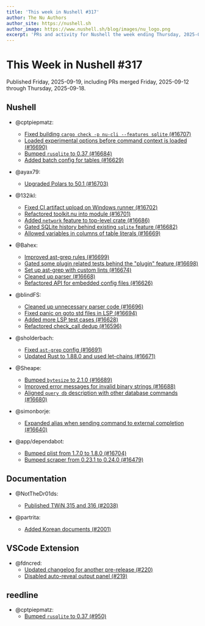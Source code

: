 ```yaml
---
title: 'This week in Nushell #317'
author: The Nu Authors
author_site: https://nushell.sh
author_image: https://www.nushell.sh/blog/images/nu_logo.png
excerpt: 'PRs and activity for Nushell the week ending Thursday, 2025-09-18'
---
```


# This Week in Nushell #317

Published Friday, 2025-09-19, including PRs merged Friday, 2025-09-12 through Thursday, 2025-09-18.

## Nushell

- @cptpiepmatz:

  - [Fixed building `cargo check -p nu-cli --features sqlite` (#16707)](https://github.com/nushell/nushell/pull/16707)
  - [Loaded experimental options before command context is loaded (#16690)](https://github.com/nushell/nushell/pull/16690)
  - [Bumped `rusqlite` to 0.37 (#16684)](https://github.com/nushell/nushell/pull/16684)
  - [Added batch config for tables (#16629)](https://github.com/nushell/nushell/pull/16629)

- @ayax79:

  - [Upgraded Polars to 50.1 (#16703)](https://github.com/nushell/nushell/pull/16703)

- @132ikl:

  - [Fixed CI artifact upload on Windows runner (#16702)](https://github.com/nushell/nushell/pull/16702)
  - [Refactored toolkit.nu into module (#16701)](https://github.com/nushell/nushell/pull/16701)
  - [Added `network` feature to top-level crate (#16686)](https://github.com/nushell/nushell/pull/16686)
  - [Gated SQLite history behind existing `sqlite` feature (#16682)](https://github.com/nushell/nushell/pull/16682)
  - [Allowed variables in columns of table literals (#16669)](https://github.com/nushell/nushell/pull/16669)

- @Bahex:

  - [Improved ast-grep rules (#16699)](https://github.com/nushell/nushell/pull/16699)
  - [Gated some plugin related tests behind the "plugin" feature (#16698)](https://github.com/nushell/nushell/pull/16698)
  - [Set up ast-grep with custom lints (#16674)](https://github.com/nushell/nushell/pull/16674)
  - [Cleaned up parser (#16668)](https://github.com/nushell/nushell/pull/16668)
  - [Refactored API for embedded config files (#16626)](https://github.com/nushell/nushell/pull/16626)

- @blindFS:

  - [Cleaned up unnecessary parser code (#16696)](https://github.com/nushell/nushell/pull/16696)
  - [Fixed panic on goto std files in LSP (#16694)](https://github.com/nushell/nushell/pull/16694)
  - [Added more LSP test cases (#16628)](https://github.com/nushell/nushell/pull/16628)
  - [Refactored check_call dedup (#16596)](https://github.com/nushell/nushell/pull/16596)

- @sholderbach:

  - [Fixed `ast-grep` config (#16691)](https://github.com/nushell/nushell/pull/16691)
  - [Updated Rust to 1.88.0 and used let-chains (#16671)](https://github.com/nushell/nushell/pull/16671)

- @Sheape:

  - [Bumped `bytesize` to 2.1.0 (#16689)](https://github.com/nushell/nushell/pull/16689)
  - [Improved error messages for invalid binary strings (#16688)](https://github.com/nushell/nushell/pull/16688)
  - [Aligned `query db` description with other database commands (#16680)](https://github.com/nushell/nushell/pull/16680)

- @simonborje:

  - [Expanded alias when sending command to external completion (#16640)](https://github.com/nushell/nushell/pull/16640)

- @app/dependabot:
  - [Bumped plist from 1.7.0 to 1.8.0 (#16704)](https://github.com/nushell/nushell/pull/16704)
  - [Bumped scraper from 0.23.1 to 0.24.0 (#16479)](https://github.com/nushell/nushell/pull/16479)

## Documentation

- @NotTheDr01ds:

  - [Published TWiN 315 and 316 (#2038)](https://github.com/nushell/nushell.github.io/pull/2038)

- @partrita:
  - [Added Korean documents (#2001)](https://github.com/nushell/nushell.github.io/pull/2001)

## VSCode Extension

- @fdncred:
  - [Updated changelog for another pre-release (#220)](https://github.com/nushell/vscode-nushell-lang/pull/220)
  - [Disabled auto-reveal output panel (#219)](https://github.com/nushell/vscode-nushell-lang/pull/219)

## reedline

- @cptpiepmatz:
  - [Bumped `rusqlite` to 0.37 (#950)](https://github.com/nushell/reedline/pull/950)
